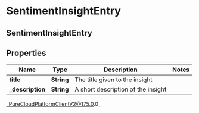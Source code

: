 # SentimentInsightEntry

## SentimentInsightEntry

## Properties

|Name | Type | Description | Notes|
|------------ | ------------- | ------------- | -------------|
| **title** | **String** | The title given to the insight | |
| **_description** | **String** | A short description of the insight | |



_PureCloudPlatformClientV2@175.0.0_

